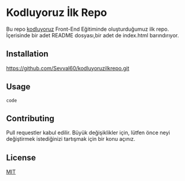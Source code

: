# Kodluyoruz İlk Repo
Bu repo [kodluyoruz](//www.kodluyoruz.org//) Front-End Eğitiminde oluşturduğumuz ilk repo. İçerisinde bir adet README dosyası,bir adet de index.html barındırıyor.
## Installation
https://github.com/Sevval60/kodluyoruzilkrepo.git
## Usage 
```cd kodluyoruzilkrepo
code 
```
## Contributing 
Pull requestler kabul edilir. Büyük değişiklikler için, lütfen önce neyi değiştirmek istediğinizi tartışmak için bir konu açınız.
## License
[MIT](https://choosealicense.com/licenses/mit/)

